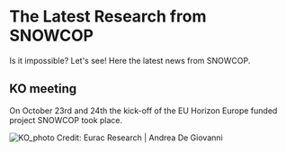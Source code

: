 # The Latest Research from SNOWCOP

Is it impossible? Let's see! Here the latest news from SNOWCOP.

## KO meeting

On October 23rd and 24th the kick-off of the EU Horizon Europe funded project SNOWCOP took place.

![KO_photo](/images/kickoff_snowcop_groupphoto.jpg)
Credit: Eurac Research | Andrea De Giovanni
